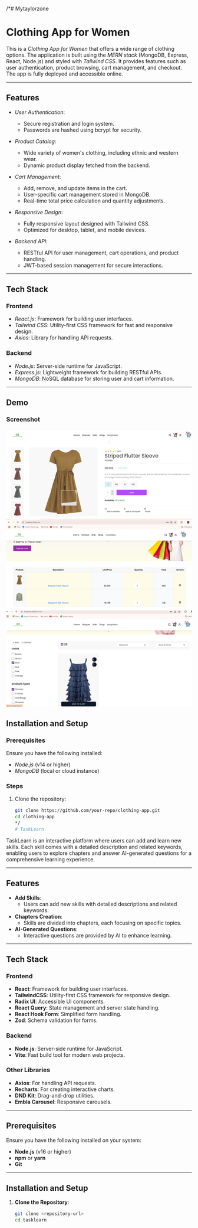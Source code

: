 /*# Mytaylorzone
# Clothing App for Women

This is a *Clothing App for Women* that offers a wide range of clothing options. The application is built using the *MERN stack* (MongoDB, Express, React, Node.js) and styled with *Tailwind CSS*. It provides features such as user authentication, product browsing, cart management, and checkout. The app is fully deployed and accessible online.

---

## Features

- *User Authentication*: 
  - Secure registration and login system.
  - Passwords are hashed using bcrypt for security.

- *Product Catalog*: 
  - Wide variety of women's clothing, including ethnic and western wear.
  - Dynamic product display fetched from the backend.

- *Cart Management*: 
  - Add, remove, and update items in the cart.
  - User-specific cart management stored in MongoDB.
  - Real-time total price calculation and quantity adjustments.

- *Responsive Design*: 
  - Fully responsive layout designed with Tailwind CSS.
  - Optimized for desktop, tablet, and mobile devices.

- *Backend API*:
  - RESTful API for user management, cart operations, and product handling.
  - JWT-based session management for secure interactions.

---

## Tech Stack

### Frontend
- *React.js*: Framework for building user interfaces.
- *Tailwind CSS*: Utility-first CSS framework for fast and responsive design.
- *Axios*: Library for handling API requests.

### Backend
- *Node.js*: Server-side runtime for JavaScript.
- *Express.js*: Lightweight framework for building RESTful APIs.
- *MongoDB*: NoSQL database for storing user and cart information.

---
## Demo

### Screenshot
![App Screenshot](./Screenshots/1.png)
![App Screenshot](./Screenshots/2.png)
![App Screenshot](./Screenshots/3.png)


## Installation and Setup

### Prerequisites
Ensure you have the following installed:
- *Node.js* (v14 or higher)
- *MongoDB* (local or cloud instance)

### Steps
1. Clone the repository:
   ```bash
   git clone https://github.com/your-repo/clothing-app.git
   cd clothing-app
   */
   # TaskLearn

TaskLearn is an interactive platform where users can add and learn new skills. Each skill comes with a detailed description and related keywords, enabling users to explore chapters and answer AI-generated questions for a comprehensive learning experience.

---

## Features

- **Add Skills**: 
  - Users can add new skills with detailed descriptions and related keywords.
- **Chapters Creation**: 
  - Skills are divided into chapters, each focusing on specific topics.
- **AI-Generated Questions**: 
  - Interactive questions are provided by AI to enhance learning.

---

## Tech Stack

### Frontend
- **React**: Framework for building user interfaces.
- **TailwindCSS**: Utility-first CSS framework for responsive design.
- **Radix UI**: Accessible UI components.
- **React Query**: State management and server state handling.
- **React Hook Form**: Simplified form handling.
- **Zod**: Schema validation for forms.

### Backend
- **Node.js**: Server-side runtime for JavaScript.
- **Vite**: Fast build tool for modern web projects.

### Other Libraries
- **Axios**: For handling API requests.
- **Recharts**: For creating interactive charts.
- **DND Kit**: Drag-and-drop utilities.
- **Embla Carousel**: Responsive carousels.

---

## Prerequisites

Ensure you have the following installed on your system:
- **Node.js** (v16 or higher)
- **npm** or **yarn**
- **Git**

---

## Installation and Setup

1. **Clone the Repository**:
   ```bash
   git clone <repository-url>
   cd tasklearn
